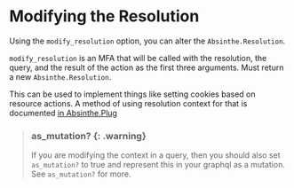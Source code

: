 <!--
SPDX-FileCopyrightText: 2020 Zach Daniel

SPDX-License-Identifier: MIT
-->

# Modifying the Resolution

Using the `modify_resolution` option, you can alter the `Absinthe.Resolution`.

`modify_resolution` is an MFA that will be called with the resolution, the query, and the result of the action as the first three arguments. Must return a new `Absinthe.Resolution`.

This can be used to implement things like setting cookies based on resource actions. A method of using resolution context for that is documented [in Absinthe.Plug](https://hexdocs.pm/absinthe_plug/Absinthe.Plug.html#module-before-send)

> ### as_mutation? {: .warning}
>
> If you are modifying the context in a query, then you should also set `as_mutation?` to true and represent this in your graphql as a mutation. See `as_mutation?` for more.
